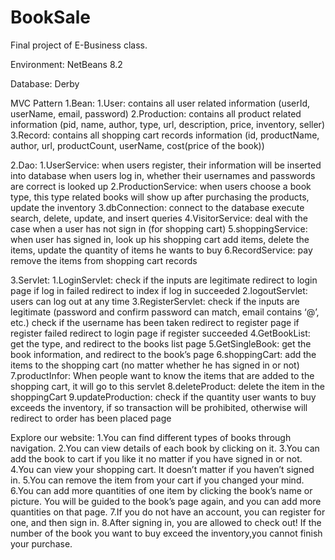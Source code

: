 # BookSale
Final project of E-Business class.

Environment:
	NetBeans 8.2
  
Database: 
	Derby
  
MVC Pattern
1.Bean: 
	1.User:
		contains all user related information (userId, userName, email, password)
	2.Production:
		contains all product related information (pid, name, author, type, url, description, price, inventory, seller)
	3.Record:
		contains all shopping cart records information (id, productName, author, url, productCount, userName, cost(price of the book))

2.Dao:
	1.UserService: 
		when users register, their information will be inserted into database
		when users log in, whether their usernames and passwords are correct is looked up
	2.ProductionService:
		when users choose a book type, this type related books will show up
		after purchasing the products, update the inventory
	3.dbConnection: 
		connect to the database
		execute search, delete, update, and insert queries
	4.VisitorService: 
		deal with the case when a user has not sign in (for shopping cart)
	5.shoppingService:
		when user has signed in, look up his shopping cart
		add items, delete the items, update the quantity of items he wants to buy
	6.RecordService:
		pay
		remove the items from shopping cart records

3.Servlet:
	1.LoginServlet:
		check if the inputs are legitimate
		redirect to login page if log in failed
		redirect to index if log in succeeded
	2.logoutServlet:
		users can log out at any time
	3.RegisterServlet:
		check if the inputs are legitimate (password and confirm password can match, email contains ‘@’, etc.)
		check if the username has been taken
		redirect to register page if register failed
		redirect to login page if register succeeded
	4.GetBookList:
		get the type, and redirect to the books list page
	5.GetSingleBook:
		get the book information, and redirect to the book’s page
	6.shoppingCart:
		add the items to the shopping cart (no matter whether he has signed in or not)
	7.productInfor:
		When people want to know the items that are added to the shopping cart, it will go to this servlet
	8.deleteProduct:
		delete the item in the shoppingCart
	9.updateProduction:
		check if the quantity user wants to buy exceeds the inventory, if so transaction will be prohibited, otherwise will redirect to order has been placed page


Explore our website:
1.You can find different types of books through navigation.
2.You can view details of each book by clicking on it.
3.You can add the book to cart if you like it no matter if you have signed in or not. 
4.You can view your shopping cart. It doesn’t matter if you haven’t signed in.
5.You can remove the item from your cart if you changed your mind.
6.You can add more quantities of one item by clicking the book’s name or picture. You will be guided to the book’s page again, and you can add more quantities on that page.
7.If you do not have an account, you can register for one, and then sign in.
8.After signing in, you are allowed to check out! If the number of the book you want to buy exceed the inventory,you cannot finish your purchase.
